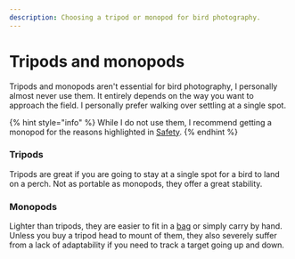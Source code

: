 ```yaml
---
description: Choosing a tripod or monopod for bird photography.
---
```


# Tripods and monopods

Tripods and monopods aren't essential for bird photography, I personally almost never use them. It entirely depends on the way you want to approach the field. I personally prefer walking over settling at a single spot.

{% hint style="info" %}
While I do not use them, I recommend getting a monopod for the reasons highlighted in [Safety](../preparation/safety.md).
{% endhint %}

### Tripods

Tripods are great if you are going to stay at a single spot for a bird to land on a perch. Not as portable as monopods, they offer a great stability.

### Monopods

Lighter than tripods, they are easier to fit in a [bag](bag.md) or simply carry by hand. Unless you buy a tripod head to mount of them, they also severely suffer from a lack of adaptability if you need to track a target going up and down. 

